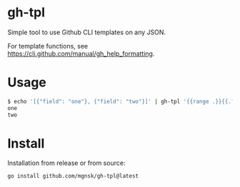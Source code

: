# gh-tpl

Simple tool to use Github CLI templates on any JSON.

For template functions, see https://cli.github.com/manual/gh_help_formatting.

# Usage

```sh
$ echo '[{"field": "one"}, {"field": "two"}]' | gh-tpl '{{range .}}{{.field}}{{"\n"}}{{end}}'
one
two
```

# Install

Installation from release or from source:

```
go install github.com/mgnsk/gh-tpl@latest
```
